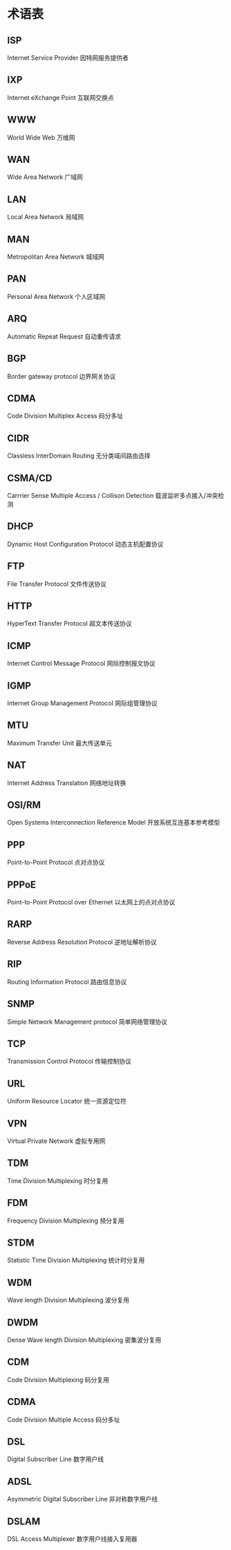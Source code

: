 # 术语表

## ISP

Internet Service Provider 因特网服务提供者

## IXP

Internet eXchange Point 互联网交换点

## WWW

World Wide Web 万维网

## WAN

Wide Area Network 广域网

## LAN

Local Area Network 局域网

## MAN

Metropolitan Area Network 城域网

## PAN

Personal Area Network 个人区域网

## ARQ

Automatic Repeat Request 自动重传请求

## BGP

Border gateway protocol 边界网关协议

## CDMA

Code Division Multiplex Access 码分多址

## CIDR

Classless InterDomain Routing 无分类域间路由选择

## CSMA/CD

Carrrier Sense Multiple Access / Collison Detection 载波监听多点接入/冲突检测

## DHCP

Dynamic Host Configuration Protocol 动态主机配置协议

## FTP

File Transfer Protocol 文件传送协议

## HTTP

HyperText Transfer Protocol 超文本传送协议

## ICMP

Internet Control Message Protocol 网际控制报文协议

## IGMP

Internet Group Management Protocol 网际组管理协议

## MTU

Maximum Transfer Unit 最大传送单元

## NAT

Internet Address Translation 网络地址转换

## OSI/RM

Open Systems Interconnection Reference Model 开放系统互连基本参考模型

## PPP

Point-to-Point Protocol 点对点协议

## PPPoE

Point-to-Point Protocol over Ethernet 以太网上的点对点协议

## RARP

Reverse Address Resolution Protocol 逆地址解析协议

## RIP

Routing Information Protocol 路由信息协议

## SNMP

Simple Network Management protocol 简单网络管理协议

## TCP

Transmission Control Protocol 传输控制协议

## URL

Uniform Resource Locator 统一资源定位符

## VPN

Virtual Private Network 虚拟专用网

## TDM

Time Division Multiplexing 时分复用

## FDM

Frequency Division Multiplexing 频分复用

## STDM

Statistic Time Division Multiplexing 统计时分复用

## WDM

Wave length Division Multiplexing 波分复用

## DWDM

Dense Wave length Division Multiplexing 密集波分复用

## CDM

Code Division Multiplexing 码分复用

## CDMA

Code Division Multiple Access 码分多址

## DSL

Digital Subscriber Line 数字用户线

## ADSL 

Asymmetric Digital Subscriber Line 非对称数字用户线

## DSLAM

DSL Access Multiplexer 数字用户线接入复用器